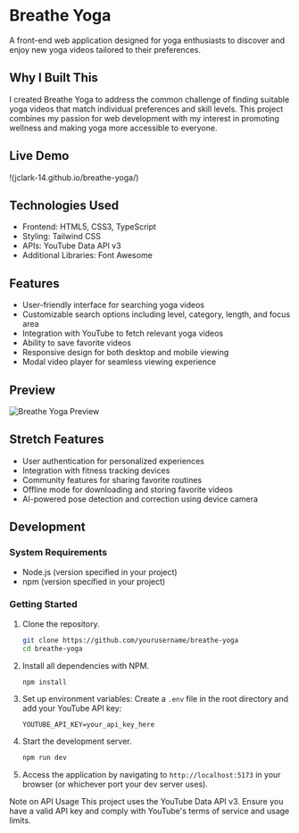 # Breathe Yoga

A front-end web application designed for yoga enthusiasts to discover and enjoy new yoga videos tailored to their preferences.

## Why I Built This

I created Breathe Yoga to address the common challenge of finding suitable yoga videos that match individual preferences and skill levels. This project combines my passion for web development with my interest in promoting wellness and making yoga more accessible to everyone.

## Live Demo

!(jclark-14.github.io/breathe-yoga/)

## Technologies Used

- Frontend: HTML5, CSS3, TypeScript
- Styling: Tailwind CSS
- APIs: YouTube Data API v3
- Additional Libraries: Font Awesome

## Features

- User-friendly interface for searching yoga videos
- Customizable search options including level, category, length, and focus area
- Integration with YouTube to fetch relevant yoga videos
- Ability to save favorite videos
- Responsive design for both desktop and mobile viewing
- Modal video player for seamless viewing experience

## Preview

![Breathe Yoga Preview](assets/gif7.gif)

## Stretch Features

- User authentication for personalized experiences
- Integration with fitness tracking devices
- Community features for sharing favorite routines
- Offline mode for downloading and storing favorite videos
- AI-powered pose detection and correction using device camera

## Development

### System Requirements

- Node.js (version specified in your project)
- npm (version specified in your project)

### Getting Started

1. Clone the repository.
   ```bash
   git clone https://github.com/yourusername/breathe-yoga
   cd breathe-yoga
   ```

2. Install all dependencies with NPM.
   ```bash
   npm install
   ```

3. Set up environment variables:
   Create a `.env` file in the root directory and add your YouTube API key:
   ```
   YOUTUBE_API_KEY=your_api_key_here
   ```

4. Start the development server.
   ```bash
   npm run dev
   ```

5. Access the application by navigating to `http://localhost:5173` in your browser (or whichever port your dev server uses).



Note on API Usage
This project uses the YouTube Data API v3. Ensure you have a valid API key and comply with YouTube's terms of service and usage limits.
